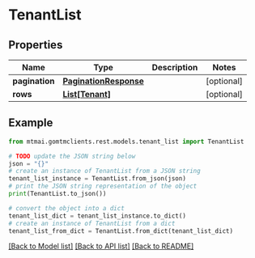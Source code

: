 # TenantList


## Properties

Name | Type | Description | Notes
------------ | ------------- | ------------- | -------------
**pagination** | [**PaginationResponse**](PaginationResponse.md) |  | [optional] 
**rows** | [**List[Tenant]**](Tenant.md) |  | [optional] 

## Example

```python
from mtmai.gomtmclients.rest.models.tenant_list import TenantList

# TODO update the JSON string below
json = "{}"
# create an instance of TenantList from a JSON string
tenant_list_instance = TenantList.from_json(json)
# print the JSON string representation of the object
print(TenantList.to_json())

# convert the object into a dict
tenant_list_dict = tenant_list_instance.to_dict()
# create an instance of TenantList from a dict
tenant_list_from_dict = TenantList.from_dict(tenant_list_dict)
```
[[Back to Model list]](../README.md#documentation-for-models) [[Back to API list]](../README.md#documentation-for-api-endpoints) [[Back to README]](../README.md)


